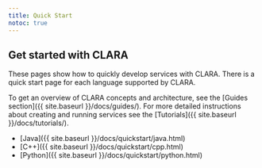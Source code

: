 ```yaml
---
title: Quick Start
notoc: true
---
```


## Get started with CLARA

These pages show how to quickly develop services with CLARA.
There is a quick start page for each language supported by CLARA.

To get an overview of CLARA concepts and architecture, see the
[Guides section]({{ site.baseurl }}/docs/guides/).
For more detailed instructions about creating and running services
see the [Tutorials]({{ site.baseurl }}/docs/tutorials/).

* [Java]({{ site.baseurl }}/docs/quickstart/java.html)
* [C++]({{ site.baseurl }}/docs/quickstart/cpp.html)
* [Python]({{ site.baseurl }}/docs/quickstart/python.html)
